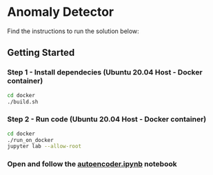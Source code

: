 # Anomaly Detector
Find the instructions to run the solution below:
## Getting Started

### Step 1 - Install dependecies (Ubuntu 20.04 Host - Docker container)

```sh
cd docker
./build.sh
```

### Step 2 - Run code (Ubuntu 20.04 Host - Docker container)

```sh
cd docker
./run_on_docker
jupyter lab --allow-root
```
### Open and follow the [autoencoder.ipynb](autoencoder.ipynb) notebook


